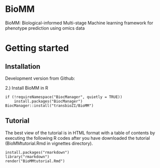# BioMM
BioMM: Biological-informed Multi-stage Machine learning framework for phenotype prediction using omics data


# Getting started  

## Installation 
Development version from Github:

2.) Install BioMM in R  
```{r eval=FALSE}
if (!requireNamespace("BiocManager", quietly = TRUE))
	install.packages("BiocManager")
BiocManager::install("transbioZI/BioMM")
``` 

## Tutorial 

The best view of the tutorial is in HTML format with a table of contents by executing the following R codes after you have downloaded the tutorial (BioMMtutorial.Rmd in vignettes directory).

```{r eval=FALSE}
install.packages("rmarkdown")
library("rmarkdown")
render("BioMMtutorial.Rmd")
```

